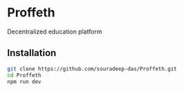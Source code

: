# Proffeth
  Decentralized education platform
## Installation

```sh
git clone https://github.com/souradeep-das/Proffeth.git
cd Proffeth
npm run dev
```
